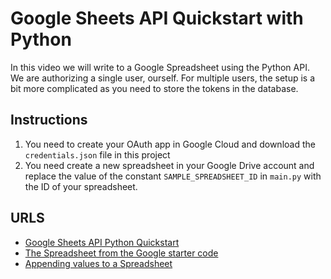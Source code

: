 # Google Sheets API Quickstart with Python

In this video we will write to a Google Spreadsheet using the Python API. We are authorizing a single user, ourself. For multiple users, the setup is a bit more complicated as you need to store the tokens in the database.

## Instructions

1. You need to create your OAuth app in Google Cloud and download the `credentials.json` file in this project
2. You need create a new spreadsheet in your Google Drive account and replace the value of the constant `SAMPLE_SPREADSHEET_ID` in `main.py` with the ID of your spreadsheet.

## URLS

- [Google Sheets API Python Quickstart](https://developers.google.com/sheets/api/quickstart/python)
- [The Spreadsheet from the Google starter code](https://docs.google.com/spreadsheets/d/1BxiMVs0XRA5nFMdKvBdBZjgmUUqptlbs74OgvE2upms)
- [Appending values to a Spreadsheet](https://developers.google.com/sheets/api/guides/values#append_values)